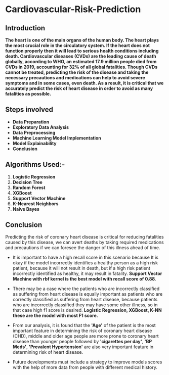 # Cardiovascular-Risk-Prediction

## Introduction
**The heart is one of the main organs of the human body. The heart plays the most crucial role in the circulatory system. If the heart does not function properly then it will lead to serious health conditions including death.  Cardiovascular diseases (CVDs) are the leading cause of death globally, according to WHO, an estimated 17.9 million people died from CVDs in 2019, accounting for 32% of all global fatalities. Though CVDs cannot be treated, predicting the risk of the disease and taking the necessary precautions and medications can help to avoid severe symptoms and in some cases, even death.
As a result, it is critical that we accurately predict the risk of heart disease in order to avoid as many fatalities as possible.**

## Steps involved

* **Data Preparation**
* **Exploratory Data Analysis**
* **Data Preprocessing**
* **Machine Learning Model Implementation**
* **Model Explainability**
* **Conclusion**

## Algorithms Used:-
		                     
1.	**Logistic Regression**
2.	**Decision Tree**
3.	**Random Forest**
4.	**XGBoost**
5.	**Support Vector Machine**
6.	**K-Nearest Neighbors**
7.	**Naive Bayes**

## Conclusion
Predicting the risk of coronary heart disease is critical for reducing fatalities caused by this disease, we can avert deaths by taking required medications and precautions if we can foresee the danger of this illness ahead of time.


* It is important to have a high recall score in this scenario because It is okay if the model incorrectly identifies a healthy person as a high risk patient, because it will not result in death, but if a high risk patient incorrectly identified as healthy, it may result in fatality. **Support Vector Machine with rbf kernel is the best model with recall score of 0.88**.


* There may be a case where the patients who are incorrectly classified as suffering from heart disease is equally important as patients who are correctly classified as suffering from heart disease, because patients who are incorrectly classified they may have some other illness, so in that case high f1 score is desired. **Logistic Regression, XGBoost, K-NN these are the model with most F1 score.**

* From our analysis, it is found that the **'Age'** of the patient is the most important feature in determining the risk of coronary heart disease (CHD), middle and older age people are more prone to coronary heart disease than younger people  followed by **'cigarettes per day'**,  **'BP Meds'**, **'Prevalent Hypertension'** are also very important feature in determining risk of heart disease.

* Future developments must include a strategy to improve models scores with the help of more data from people with different medical history.
